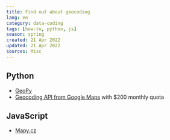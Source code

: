 ```yaml
---
title: Find out about geocoding
lang: en 
category: data-coding
tags: [how-to, python, js]
season: spring
created: 21 Apr 2022
updated: 21 Apr 2022
sources: Misc
---
```


## Python
- [GeoPy](https://github.com/geopy/geopy)
- [Geocoding API from Google Maps](https://developers.google.com/maps/documentation/geocoding) with $200 monthly quota

## JavaScript
- [Mapy.cz](https://api.mapy.cz/)